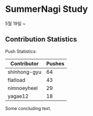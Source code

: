 # SummerNagi Study

5월 19일 ~ 

## Contribution Statistics

Push Statistics:

| Contributor | Pushes |
| ----------- | ------ |
| shinhong-gyu | 64 |
| flatload | 43 |
| nimnoeyheel | 29 |
| yagae12 | 18 |

Some concluding text.
